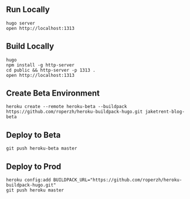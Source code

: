 
## Run Locally

```
hugo server
open http://localhost:1313
```

## Build Locally

```
hugo 
npm install -g http-server
cd public && http-server -p 1313 .
open http://localhost:1313
```

## Create Beta Environment

```
heroku create --remote heroku-beta --buildpack https://github.com/roperzh/heroku-buildpack-hugo.git jaketrent-blog-beta
```

## Deploy to Beta

```
git push heroku-beta master
```

## Deploy to Prod

```
heroku config:add BUILDPACK_URL="https://github.com/roperzh/heroku-buildpack-hugo.git"
git push heroku master
```
